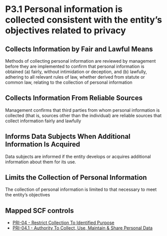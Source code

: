 # P3.1 Personal information is collected consistent with the entity’s objectives related to privacy
## Collects Information by Fair and Lawful Means
Methods of collecting personal information are reviewed by management before they are implemented to confirm that personal information is obtained (a) fairly, without intimidation or deception, and (b) lawfully, adhering to all relevant rules of law, whether derived from statute or common law, relating to the collection of personal information
## Collects Information From Reliable Sources
Management confirms that third parties from whom personal information is collected (that is, sources other than the individual) are reliable sources that collect information fairly and lawfully
## Informs Data Subjects When Additional Information Is Acquired
Data subjects are informed if the entity develops or acquires additional information about them for its use.
## Limits the Collection of Personal Information
The collection of personal information is limited to that necessary to meet the entity’s objectives
## Mapped SCF controls
- [PRI-04 - Restrict Collection To Identified Purpose](../scf/pri-04-restrictcollectiontoidentifiedpurpose.md)
- [PRI-04.1 - Authority To Collect, Use, Maintain & Share Personal Data](../scf/pri-041-authoritytocollect,use,maintain&sharepersonaldata.md)